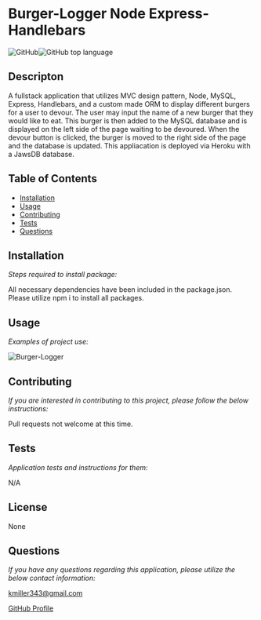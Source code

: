# Burger-Logger Node Express-Handlebars

![GitHub](https://img.shields.io/github/license/k1te-m/Burger-Logger)![GitHub top language](https://img.shields.io/github/languages/top/k1te-m/Burger-Logger)

## Descripton
A fullstack application that utilizes MVC design pattern, Node, MySQL, Express, Handlebars, and a custom made ORM to display different burgers for a user to devour. The user may input the name of a new burger that they would like to eat. This burger is then added to the MySQL database and is displayed on the left side of the page waiting to be devoured. When the devour button is clicked, the burger is moved to the right side of the page and the database is updated. This appliacation is deployed via Heroku with a JawsDB database. 

## Table of Contents
 * [Installation](#installation)
 * [Usage](#usage)
 * [Contributing](#contributing)
 * [Tests](#tests)
 * [Questions](#questions)

## Installation 
    
*Steps required to install package:* 
    
All necessary dependencies have been included in the package.json. Please utilize npm i to install all packages. 

## Usage

*Examples of project use:*

![Burger-Logger](./public/assets/img/demo)

## Contributing

*If you are interested in contributing to this project, please follow the below instructions:*

Pull requests not welcome at this time.

## Tests

*Application tests and instructions for them:*

N/A

## License

None
  
## Questions

*If you have any questions regarding this application, please utilize the below contact information:*

[kmiller343@gmail.com](mailto:kmiller343@gmail.com)
  
[GitHub Profile](https://www.github.com/k1te-m)
